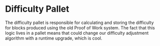 # Difficulty Pallet

The difficulty pallet is responsible for calculating and storing the difficulty for blocks produced using the old Proof of Work system.
The fact that this logic lives in a pallet means that could change our difficulty adjustment algorithm with a runtime upgrade, which is cool.
